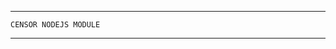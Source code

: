 -----------------------------------------------

	CENSOR NODEJS MODULE

-----------------------------------------------
